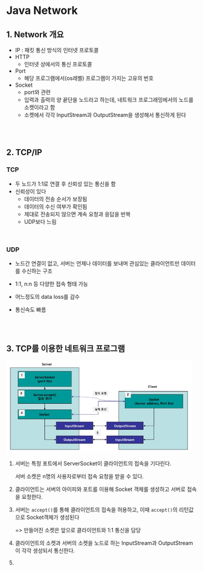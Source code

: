 # Java Network

## 1. Network 개요

- IP : 패킷 통신 방식의 인터넷 프로토콜
- HTTP 
  - 인터넷 상에서의 통신 프로토콜
- Port 
  - 해당 프로그램에서(os레벨) 프로그램이 가지는 고유의 번호
- Socket
  - port와 관련
  - 입력과 출력의 양 끝단을 노드라고 하는데, 네트워크 프로그래밍에서의 노드를 소켓이라고 함
  - 소켓에서 각각 InputStream과 OutputStream을 생성해서 통신하게 된다

<br>

<br>

## 2. TCP/IP

### TCP

- 두 노드가 1:1로 연결 후 신뢰성 있는 통신을 함
- 신뢰성이 있다
  - 데이터의 전송 순서가 보장됨
  - 데이터의 수신 여부가 확인됨
  - 제대로 전송되지 않으면 계속 요청과 응답을 반복
  - UDP보다 느림

<br>

### UDP

- 노드간 연결이 없고, 서버는 언제나 데이터를 보내며 관심있는 클라이언트만 데이터를 수신하는 구조
- 1:1, n:n 등 다양한 접속 형태 가능

- 어느정도의 data loss를 감수
- 통신속도 빠름

<br>

<br>

## 3. TCP를 이용한 네트워크 프로그램

![1585123095349](images/1585123095349.png)

1. 서버는 특정 포트에서 ServerSocket이 클라이언트의 접속을 기다린다. 

   서버 소켓은 n명의 사용자로부터 접속 요청을 받을 수 있다.

2. 클라이언트는 서버의 아이피와 포트를 이용해 Socket 객체를 생성하고 서버로 접속을 요청한다.

3. 서버는 `accept()`를 통해 클라이언트의 접속을 허용하고, 이때 `accept()`의 리턴값으로 Socket객체가 생성된다

   => 만들어진 소켓은 앞으로 클라이언트와 1:1 통신을 담당

4. 클라이언트의 소켓과 서버의 소켓을 노드로 하는 InputStream과  OutputStream이 각각 생성되서 통신한다.

5. 